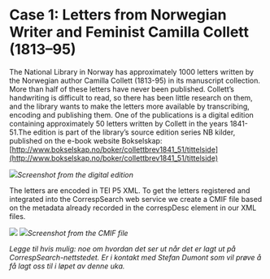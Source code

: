 # Case 1: Letters from Norwegian Writer and Feminist Camilla Collett (1813–95)
The National Library in Norway has approximately 1000 letters written by the Norwegian author Camilla Collett (1813-95) in its manuscript collection. More than half of these letters have never been published. Collett’s handwriting is difficult to read, so there has been little research on them, and the library wants to make the letters more available by transcribing, encoding and publishing them. One of the publications is a digital edition containing approximately 50 letters written by Collett in the years 1841-51.The edition is part of the library’s source edition series NB kilder, published on the e-book website Bokselskap: [http://www.bokselskap.no/boker/collettbrev1841_51/tittelside](http://www.bokselskap.no/boker/collettbrev1841_51/tittelside)

![](https://github.com/arockenberger/NorKorr/blob/master/poster/images/CC_BS.jpg)*Screenshot from the digital edition*

The letters are encoded in TEI P5 XML. To get the letters registered and integrated into the CorrespSearch web service we create a CMIF file based on the metadata already recorded in the correspDesc element in our XML files.

![](https://github.com/arockenberger/NorKorr/blob/master/poster/images/TEI-CMIF.jpg)
![](https://github.com/arockenberger/NorKorr/blob/master/poster/images/correspDesc.jpg)*Screenshot from the CMIF file*

*Legge til hvis mulig: noe om hvordan det ser ut når det er lagt ut på CorrespSearch-nettstedet. Er i kontakt med Stefan Dumont som vil prøve å få lagt oss til i løpet av denne uka.*
